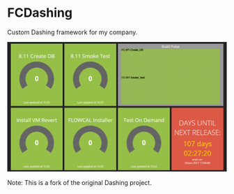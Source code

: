 # FCDashing

Custom Dashing framework for my company.

![](/tqm_jenkins/assets/images/demo.png)

Note: This is a fork of the original Dashing project.

